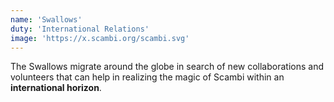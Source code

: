 ```yaml
---
name: 'Swallows'
duty: 'International Relations'
image: 'https://x.scambi.org/scambi.svg'
---
```


The Swallows migrate around the globe in search of new collaborations and volunteers that can help in realizing the magic of Scambi within an **international horizon**.
